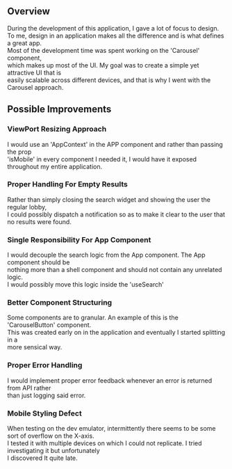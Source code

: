 ## Overview

During the development of this application, I gave a lot of focus to design.<br/>
To me, design in an application makes all the difference and is what defines a great app.<br/>
Most of the development time was spent working on the 'Carousel' component,<br/>
which makes up most of the UI. My goal was to create a simple yet attractive UI that is<br />
easily scalable across different devices, and that is why I went with the Carousel approach.

## Possible Improvements

### ViewPort Resizing Approach

I would use an 'AppContext' in the APP component and rather than passing the prop<br/>
'isMobile' in every component I needed it, I would have it exposed throughout my entire application.

### Proper Handling For Empty Results

Rather than simply closing the search widget and showing the user the regular lobby,<br/>
I could possibly dispatch a notification so as to make it clear to the user that no results were found.

### Single Responsibility For App Component

I would decouple the search logic from the App component. The App component should be<br/>
nothing more than a shell component and should not contain any unrelated logic.<br/>
I would possibly move this logic inside the 'useSearch'

### Better Component Structuring

Some components are to granular. An example of this is the 'CarouselButton' component.<br/>
This was created early on in the application and eventually I started splitting in a<br/>
more sensical way.

### Proper Error Handling

I would implement proper error feedback whenever an error is returned from API rather<br/>
than just logging said error.

### Mobile Styling Defect

When testing on the dev emulator, intermittently there seems to be some sort of overflow on the X-axis.<br/>
I tested it with multiple devices on which I could not replicate. I tried investigating it but unfortunately<br/>
I discovered It quite late.
